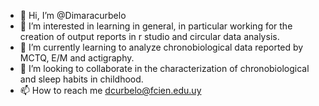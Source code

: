 - 👋 Hi, I’m @Dimaracurbelo
- 👀 I’m interested in learning in general, in particular working for the creation of output reports in r studio and circular data analysis. 
- 🌱 I’m currently learning  to analyze chronobiological data reported by MCTQ, E/M and actigraphy.
- 💞️ I’m looking to collaborate in the characterization of chronobiological and sleep habits in childhood.
- 📫 How to reach me dcurbelo@fcien.edu.uy
<!---
Dimaracurbelo/Dimaracurbelo is a ✨ special ✨ repository because its `README.md` (this file) appears on your GitHub profile.
You can click the Preview link to take a look at your changes.
--->
